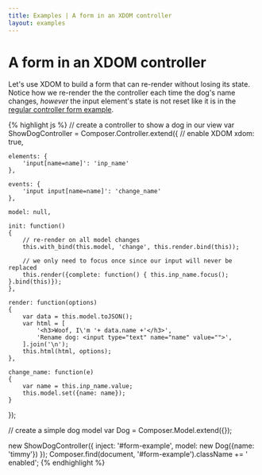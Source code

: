 ```yaml
---
title: Examples | A form in an XDOM controller
layout: examples
---
```


# A form in an XDOM controller

Let's use XDOM to build a form that can re-render without losing its state.
Notice how we re-render the the controller each time the dog's name changes,
*however* the input element's state is not reset like it is in the [regular
controller form example](examples/controller-form).

<div id="form-example" class="example fade"></div>

{% highlight js %}
// create a controller to show a dog in our view
var ShowDogController = Composer.Controller.extend({
    // enable XDOM
    xdom: true,

    elements: {
        'input[name=name]': 'inp_name'
    },

    events: {
        'input input[name=name]': 'change_name'
    },

    model: null,

    init: function()
    {
        // re-render on all model changes
        this.with_bind(this.model, 'change', this.render.bind(this));

        // we only need to focus once since our input will never be replaced
        this.render({complete: function() { this.inp_name.focus(); }.bind(this)});
    },

    render: function(options)
    {
        var data = this.model.toJSON();
        var html = [
            '<h3>Woof, I\'m '+ data.name +'</h3>',
            'Rename dog: <input type="text" name="name" value="">',
        ].join('\n');
        this.html(html, options);
    },

    change_name: function(e)
    {
        var name = this.inp_name.value;
        this.model.set({name: name});
    }
});

// create a simple dog model
var Dog = Composer.Model.extend({});

new ShowDogController({
    inject: '#form-example',
    model: new Dog({name: 'timmy'})
});
Composer.find(document, '#form-example').className += ' enabled';
{% endhighlight %}

